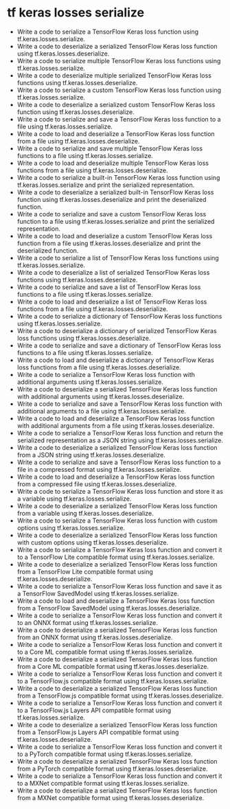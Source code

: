 # tf keras losses serialize

- Write a code to serialize a TensorFlow Keras loss function using tf.keras.losses.serialize.
- Write a code to deserialize a serialized TensorFlow Keras loss function using tf.keras.losses.deserialize.
- Write a code to serialize multiple TensorFlow Keras loss functions using tf.keras.losses.serialize.
- Write a code to deserialize multiple serialized TensorFlow Keras loss functions using tf.keras.losses.deserialize.
- Write a code to serialize a custom TensorFlow Keras loss function using tf.keras.losses.serialize.
- Write a code to deserialize a serialized custom TensorFlow Keras loss function using tf.keras.losses.deserialize.
- Write a code to serialize and save a TensorFlow Keras loss function to a file using tf.keras.losses.serialize.
- Write a code to load and deserialize a TensorFlow Keras loss function from a file using tf.keras.losses.deserialize.
- Write a code to serialize and save multiple TensorFlow Keras loss functions to a file using tf.keras.losses.serialize.
- Write a code to load and deserialize multiple TensorFlow Keras loss functions from a file using tf.keras.losses.deserialize.
- Write a code to serialize a built-in TensorFlow Keras loss function using tf.keras.losses.serialize and print the serialized representation.
- Write a code to deserialize a serialized built-in TensorFlow Keras loss function using tf.keras.losses.deserialize and print the deserialized function.
- Write a code to serialize and save a custom TensorFlow Keras loss function to a file using tf.keras.losses.serialize and print the serialized representation.
- Write a code to load and deserialize a custom TensorFlow Keras loss function from a file using tf.keras.losses.deserialize and print the deserialized function.
- Write a code to serialize a list of TensorFlow Keras loss functions using tf.keras.losses.serialize.
- Write a code to deserialize a list of serialized TensorFlow Keras loss functions using tf.keras.losses.deserialize.
- Write a code to serialize and save a list of TensorFlow Keras loss functions to a file using tf.keras.losses.serialize.
- Write a code to load and deserialize a list of TensorFlow Keras loss functions from a file using tf.keras.losses.deserialize.
- Write a code to serialize a dictionary of TensorFlow Keras loss functions using tf.keras.losses.serialize.
- Write a code to deserialize a dictionary of serialized TensorFlow Keras loss functions using tf.keras.losses.deserialize.
- Write a code to serialize and save a dictionary of TensorFlow Keras loss functions to a file using tf.keras.losses.serialize.
- Write a code to load and deserialize a dictionary of TensorFlow Keras loss functions from a file using tf.keras.losses.deserialize.
- Write a code to serialize a TensorFlow Keras loss function with additional arguments using tf.keras.losses.serialize.
- Write a code to deserialize a serialized TensorFlow Keras loss function with additional arguments using tf.keras.losses.deserialize.
- Write a code to serialize and save a TensorFlow Keras loss function with additional arguments to a file using tf.keras.losses.serialize.
- Write a code to load and deserialize a TensorFlow Keras loss function with additional arguments from a file using tf.keras.losses.deserialize.
- Write a code to serialize a TensorFlow Keras loss function and return the serialized representation as a JSON string using tf.keras.losses.serialize.
- Write a code to deserialize a serialized TensorFlow Keras loss function from a JSON string using tf.keras.losses.deserialize.
- Write a code to serialize and save a TensorFlow Keras loss function to a file in a compressed format using tf.keras.losses.serialize.
- Write a code to load and deserialize a TensorFlow Keras loss function from a compressed file using tf.keras.losses.deserialize.
- Write a code to serialize a TensorFlow Keras loss function and store it as a variable using tf.keras.losses.serialize.
- Write a code to deserialize a serialized TensorFlow Keras loss function from a variable using tf.keras.losses.deserialize.
- Write a code to serialize a TensorFlow Keras loss function with custom options using tf.keras.losses.serialize.
- Write a code to deserialize a serialized TensorFlow Keras loss function with custom options using tf.keras.losses.deserialize.
- Write a code to serialize a TensorFlow Keras loss function and convert it to a TensorFlow Lite compatible format using tf.keras.losses.serialize.
- Write a code to deserialize a serialized TensorFlow Keras loss function from a TensorFlow Lite compatible format using tf.keras.losses.deserialize.
- Write a code to serialize a TensorFlow Keras loss function and save it as a TensorFlow SavedModel using tf.keras.losses.serialize.
- Write a code to load and deserialize a TensorFlow Keras loss function from a TensorFlow SavedModel using tf.keras.losses.deserialize.
- Write a code to serialize a TensorFlow Keras loss function and convert it to an ONNX format using tf.keras.losses.serialize.
- Write a code to deserialize a serialized TensorFlow Keras loss function from an ONNX format using tf.keras.losses.deserialize.
- Write a code to serialize a TensorFlow Keras loss function and convert it to a Core ML compatible format using tf.keras.losses.serialize.
- Write a code to deserialize a serialized TensorFlow Keras loss function from a Core ML compatible format using tf.keras.losses.deserialize.
- Write a code to serialize a TensorFlow Keras loss function and convert it to a TensorFlow.js compatible format using tf.keras.losses.serialize.
- Write a code to deserialize a serialized TensorFlow Keras loss function from a TensorFlow.js compatible format using tf.keras.losses.deserialize.
- Write a code to serialize a TensorFlow Keras loss function and convert it to a TensorFlow.js Layers API compatible format using tf.keras.losses.serialize.
- Write a code to deserialize a serialized TensorFlow Keras loss function from a TensorFlow.js Layers API compatible format using tf.keras.losses.deserialize.
- Write a code to serialize a TensorFlow Keras loss function and convert it to a PyTorch compatible format using tf.keras.losses.serialize.
- Write a code to deserialize a serialized TensorFlow Keras loss function from a PyTorch compatible format using tf.keras.losses.deserialize.
- Write a code to serialize a TensorFlow Keras loss function and convert it to a MXNet compatible format using tf.keras.losses.serialize.
- Write a code to deserialize a serialized TensorFlow Keras loss function from a MXNet compatible format using tf.keras.losses.deserialize.